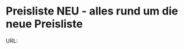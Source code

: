 <!-- TITLE: Preisliste Neu -->
<!-- SUBTITLE: A quick summary of Preisliste Neu -->

# Preisliste NEU - alles rund um die neue Preisliste

URL: 